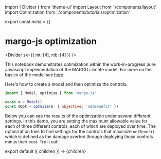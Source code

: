 import { Divider } from 'theme-ui'
import Layout from './components/layout'
import Optimization from './components/tutorials/optimization'

export const meta = {}

# margo-js optimization

<Divider sx={{ mt: [4], mb: [4] }} />

This notebook demonstrates optimization within the work-in-progress pure Javascript implementation of the MARGO climate model. For more on the basics of the model see [here](/).

Here's how to create a model and then optimize the controls.

```js
import { Model, optimize } from 'margo-js'

const m = Model()
const mOpt = optmize(m, { objective: 'netBenefit' })
```

Below you can see the results of the optimization under several different settings. In this demo, you are setting the maximum allowable value for each of three different controls, each of which are deployed over time. The optimization tries to find settings for the controls that maximize `netBenefit` which is defined as the damage averted through deploying those controls minus their cost. Try it out!

<Optimization />

export default ({ children }) => <Layout meta={meta}>{children}</Layout>
